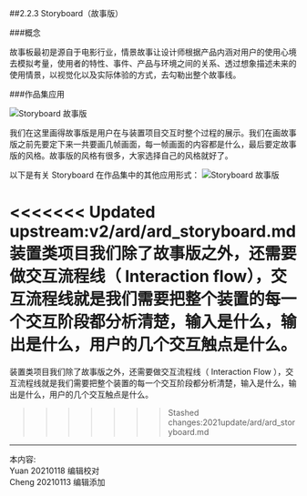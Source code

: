 
##2.2.3 Storyboard（故事版）

###概念

故事板最初是源自于电影行业，情景故事让设计师根据产品内涵对用户的使用心境去模拟考量，使用者的特性、事件、产品与环境之间的关系、透过想象描述未来的使用情景，以视觉化以及实际体验的方式，去勾勒出整个故事线。

###作品集应用

![ Storyboard 故事版](http://kitpic.makebi.net/2021/ard_04.jpg)

我们在这里画得故事版是用户在与装置项目交互时整个过程的展示。我们在画故事版之前先要定下来一共要画几帧画面，每一帧画面的内容都是什么，最后要定故事版的风格。故事版的风格有很多，大家选择自己的风格就好了。

以下是有关 Storyboard 在作品集中的其他应用形式：
![ Storyboard 故事版](http://kitpic.makebi.net/2021/ard_05.jpg)

<<<<<<< Updated upstream:v2/ard/ard_storyboard.md
装置类项目我们除了故事版之外，还需要做交互流程线（ Interaction flow），交互流程线就是我们需要把整个装置的每一个交互阶段都分析清楚，输入是什么，输出是什么，用户的几个交互触点是什么。
=======
装置类项目我们除了故事版之外，还需要做交互流程线（ Interaction Flow ），交互流程线就是我们需要把整个装置的每一个交互阶段都分析清楚，输入是什么，输出是什么，用户的几个交互触点是什么。 
>>>>>>> Stashed changes:2021update/ard/ard_storyboard.md

---
本内容:    
Yuan 20210118 编辑校对  
Cheng 20210113 编辑添加
